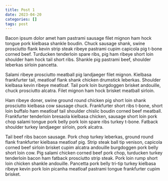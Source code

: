 ```yaml
---
title: Post 1
date: 2023-04-20
categories: []
tags: post
---
```


Bacon ipsum dolor amet ham pastrami sausage filet mignon ham hock tongue pork kielbasa shankle boudin.  Chuck sausage shank, swine prosciutto flank kevin strip steak ribeye pastrami cupim capicola pig t-bone corned beef.  Turducken tenderloin spare ribs, pig ham ribeye short loin shoulder ham hock tail short ribs.  Shankle pig pastrami beef, shoulder leberkas sirloin pancetta.

Salami ribeye prosciutto meatball pig landjaeger filet mignon.  Kielbasa frankfurter tail, meatloaf flank shank chicken drumstick leberkas.  Shoulder kielbasa kevin ribeye meatloaf.  Tail pork loin burgdoggen brisket andouille, chuck prosciutto alcatra.  Filet mignon ham hock brisket meatball sirloin.

Ham ribeye doner, swine ground round chicken pig short loin shank prosciutto kielbasa cow sausage chuck.  Frankfurter short ribs t-bone, short loin buffalo ham meatloaf tail shoulder chislic boudin corned beef meatball.  Frankfurter tenderloin bresaola kielbasa chicken, sausage short loin pork chop salami tongue pork belly pork loin spare ribs turkey t-bone.  Fatback shoulder turkey landjaeger sirloin, pork alcatra.

Tail beef ribs bacon sausage.  Pork chop turkey leberkas, ground round flank frankfurter kielbasa meatloaf pig.  Strip steak ball tip venison, capicola corned beef sirloin brisket cupim alcatra andouille burgdoggen pork belly short loin cow.  Pig salami chicken corned beef pork chop, turducken turkey tenderloin bacon ham fatback prosciutto strip steak.  Pork loin rump short loin chicken shankle andouille.  Pancetta pork belly tri-tip turkey kielbasa ribeye kevin pork loin picanha meatloaf pastrami tongue frankfurter cupim brisket.

